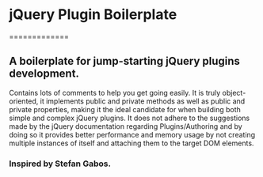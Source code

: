 # jQuery Plugin Boilerplate
=============

## A boilerplate for jump-starting jQuery plugins development.
Contains lots of comments to help you get going easily. It is truly object-oriented, it implements public and private methods as well as public and private properties, making it the ideal candidate for when building both simple and complex jQuery plugins.
It does not adhere to the suggestions made by the jQuery documentation regarding Plugins/Authoring and by doing so it provides better performance and memory usage by not creating multiple instances of itself and attaching them to the target DOM elements.

### Inspired by Stefan Gabos.